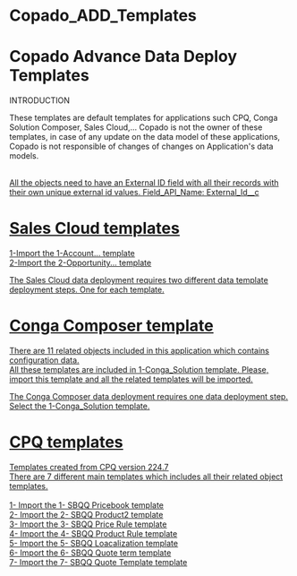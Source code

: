 # Copado_ADD_Templates

# Copado Advance Data Deploy Templates #

INTRODUCTION

These templates are default templates for applications such CPQ, Conga Solution Composer, Sales Cloud,...
Copado is not the owner of these templates, in case of any update on the data model of these applications, Copado is not responsible of changes of changes on Application's data models.

<u><br> All the objects need to have an External ID field with all their records with their own unique external id values.
Field_API_Name: External_Id__c <br/><u/>

# Sales Cloud templates #

1-Import the 1-Account... template<br/>
2-Import the 2-Opportunity... template<br/>

The Sales Cloud data deployment requires two different data template deployment steps. One for each template. 

# Conga Composer template #

There are 11 related objects included in this application which contains configuration data.<br/>
All these templates are included in 1-Conga_Solution template. Please, import this template and all the related templates will be imported. <br/>

The Conga Composer data deployment requires one data deployment step. Select the 1-Conga_Solution template.

# CPQ templates #
Templates created from CPQ version 	224.7<br/>
There are 7 different main templates which includes all their related object templates.<br/>
<br/>
1- Import the 1- SBQQ Pricebook template<br/>
2- Import the 2- SBQQ Product2 template<br/>
3- Import the 3- SBQQ Price Rule template<br/>
4- Import the 4- SBQQ Product Rule template<br/>
5- Import the 5- SBQQ Loacalization template<br/>
6- Import the 6- SBQQ Quote term template<br/>
7- Import the 7- SBQQ Quote Template template<br/>
 
